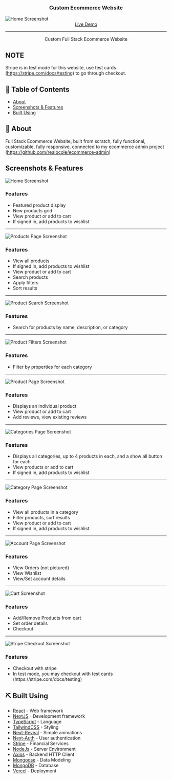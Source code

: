 <h3 align="center">Custom Ecommerce Website</h3>
<img src="public/screenshots/home.PNG" alt="Home Screenshot">
<div align="center">
  <a href="https://ecommerce-front-eosin.vercel.app/">Live Demo</a>
</div>

---

<p align="center"> Custom Full Stack Ecommerce Website
    <br> 
</p>

## NOTE

Stripe is in test mode for this website, use test cards (https://stripe.com/docs/testing) to go through checkout.

## 📝 Table of Contents

- [About](#about)
- [Screenshots & Features](#screenshots)
- [Built Using](#built_using)

## 🧐 About <a name = "about"></a>

Full Stack Ecommerce Website, built from scratch, fully functional, customizable, fully responsive, connected to my ecommerce admin project (https://github.com/realbcole/ecommerce-admin)

## Screenshots & Features <a name = "screenshots"></a>

<img src="public/screenshots/home.PNG" alt="Home Screenshot">
<h3>Features</h3>
<ul>
<li>Featured product display</li>
<li>New products grid</li>
<li>View product or add to cart</li>
<li>If signed in, add products to wishlist</li>
</ul>
<hr>

<img src="public/screenshots/products.PNG" alt="Products Page Screenshot">
<h3>Features</h3>
<ul>
<li>View all products</li>
<li>If signed in, add products to wishlist</li>
<li>View product or add to cart</li>
<li>Search products</li>
<li>Apply filters</li>
<li>Sort results</li>
</ul>
<hr>

<img src="public/screenshots/productsSearch.PNG" alt="Product Search Screenshot">
<h3>Features</h3>
<ul>
<li>Search for products by name, description, or category</li>
</ul>
<hr>

<img src="public/screenshots/productsFilters.PNG" alt="Product Filters Screenshot">
<h3>Features</h3>
<ul>
<li>Filter by properties for each category</li>
</ul>
<hr>

<img src="public/screenshots/product.PNG" alt="Product Page Screenshot">
<h3>Features</h3>
<ul>
<li>Displays an individual product</li>
<li>View product or add to cart</li>
<li>Add reviews, view existing reviews</li>
</ul>
<hr>

<img src="public/screenshots/categories.PNG" alt="Categories Page Screenshot">
<h3>Features</h3>
<ul>
<li>Displays all categories, up to 4 products in each, and a show all button for each</li>
<li>View products or add to cart</li>
<li>If signed in, add products to wishlist</li>
</ul>
<hr>

<img src="public/screenshots/category.PNG" alt="Category Page Screenshot">
<h3>Features</h3>
<ul>
<li>View all products in a category</li>
<li>Filter products, sort results</li>
<li>View product or add to cart</li>
<li>If signed in, add products to wishlist</li>
</ul>
<hr>

<img src="public/screenshots/account.PNG" alt="Account Page Screenshot">
<h3>Features</h3>
<ul>
<li>View Orders (not pictured)</li>
<li>View Wishlist</li>
<li>View/Set account details</li>
</ul>
<hr>

<img src="public/screenshots/cart.PNG" alt="Cart Screenshot">
<h3>Features</h3>
<ul>
<li>Add/Remove Products from cart</li>
<li>Set order details</li>
<li>Checkout</li>
</ul>
<hr>

<img src="public/screenshots/checkout.PNG" alt="Stripe Checkout Screenshot">
<h3>Features</h3>
<ul>
<li>Checkout with stripe</li>
<li>In test mode, you may checkout with test cards (https://stripe.com/docs/testing)</li>
</ul>

## ⛏️ Built Using <a name = "built_using"></a>

- [React](https://react.dev/) - Web framework
- [NextJS](https://nextjs.org/) - Development framework
- [TypeScript](https://www.typescriptlang.org/) - Language
- [TailwindCSS](https://tailwindcss.com/) - Styling
- [Next-Reveal](https://next-reveal.vercel.app/) - Simple animations
- [Next-Auth](https://next-auth.js.org/) - User authentication
- [Stripe](https://stripe.com/docs) - Financial Services
- [NodeJs](https://nodejs.org/en/) - Server Environment
- [Axios](https://axios-http.com/docs/intro) - Backend HTTP Client
- [Mongoose](https://mongoosejs.com/) - Data Modeling
- [MongoDB](https://www.mongodb.com/) - Database
- [Vercel](https://vercel.com/docs) - Deployment
